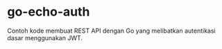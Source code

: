 # go-echo-auth
Contoh kode membuat REST API dengan Go yang melibatkan autentikasi dasar menggunakan JWT.
